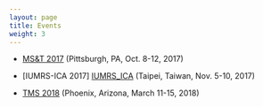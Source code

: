 ```yaml
---
layout: page
title: Events
weight: 3
---
```



- [MS&T 2017][MST_2017] (Pittsburgh, PA, Oct. 8-12, 2017)

[MST_2017]: http://www.matscitech.org/

- [IUMRS-ICA 2017] [IUMRS_ICA] (Taipei, Taiwan, Nov. 5-10, 2017)

[IUMRS_ICA]: http://www.iumrs-ica2017.tw/site/page.aspx?pid=901&sid=1153&lang=en

- [TMS 2018][TMS_2018] (Phoenix, Arizona, March 11-15, 2018)

[TMS_2018]: http://www.tms.org/tms2018

